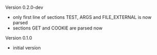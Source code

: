Version 0.2.0-dev
- only first line of sections TEST, ARGS and FILE_EXTERNAL is now parsed
- sections GET and COOKIE are parsed now

Version 0.1.0
- initial version
